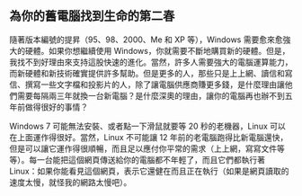 ﻿<?php require("../../entete.php"); ?> <?php require("../../base.php"); ?> <?php require("../../fonctions.php"); ?>

<div id="corps">

<h2>為你的舊電腦找到生命的第二春</h2>

<p>隨著版本編號的提昇（95、98、2000、Me 和 XP 等），Windows 需要愈來愈強大的硬體。如果你想繼續使用 Windows，你就需要不斷地購買新的硬體。但是，我找不到好理由來支持這股快速的進化。當然，許多人需要強大的電腦運算能力，而新硬體和新技術確實提供許多幫助。但是更多的人，那些只是上上網、讀信和寫信、撰寫一些文字檔和投影片的人，除了讓電腦供應商賺更多錢，是什麼理由讓他們需要每隔兩三年就換一台新電腦？是什麼深奧的理由，讓你的電腦再也辦不到五年前做得很好的事情？</p>

<p>Windows 7 可能無法安裝、或者點一下滑鼠就要等 20 秒的老機器，Linux 可以在上面運作得很好。當然，Linux 不可能讓 12 年前的老電腦跑得比新電腦還快，但是可以讓它運作得很順暢，而且足以應付你平常的需求（上上網，寫寫文件等等）。每一台能把這個網頁傳送給你的電腦都不年輕了，而且它們都執行著 Linux：如果你能看見這個網頁，表示它還健在而且正在執行（如果是網頁讀取的速度太慢，就怪我的網路太慢吧）。</p>

</div>
</body>
</html>
